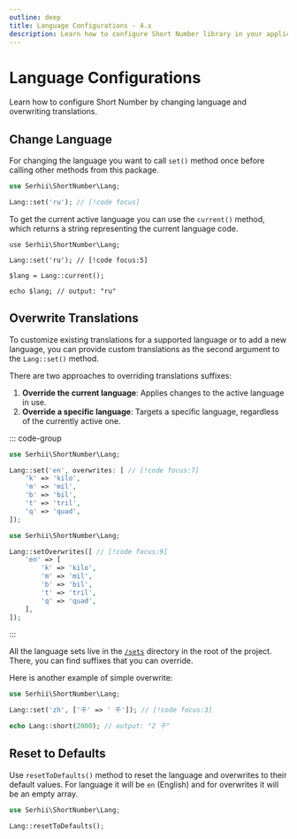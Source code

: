 ```yaml
---
outline: deep
title: Language Configurations - 4.x
description: Learn how to configure Short Number library in your application for a particular language
---
```


# Language Configurations
Learn how to configure Short Number by changing language and overwriting translations.

## Change Language
For changing the language you want to call `set()` method once before calling other methods from this package.

```php
use Serhii\ShortNumber\Lang;

Lang::set('ru'); // [!code focus]
```

To get the current active language you can use the `current()` method, which returns a string representing the current language code.

```php{5}
use Serhii\ShortNumber\Lang;

Lang::set('ru'); // [!code focus:5]

$lang = Lang::current();

echo $lang; // output: "ru"
```

## Overwrite Translations
To customize existing translations for a supported language or to add a new language, you can provide custom translations as the second argument to the `Lang::set()` method.

There are two approaches to overriding translations suffixes:

1. **Override the current language**: Applies changes to the active language in use.
2. **Override a specific language**: Targets a specific language, regardless of the currently active one.

::: code-group
```php [1. Overwrite Current]
use Serhii\ShortNumber\Lang;

Lang::set('en', overwrites: [ // [!code focus:7]
    'k' => 'kilo',
    'm' => 'mil',
    'b' => 'bil',
    't' => 'tril',
    'q' => 'quad',
]);
```

```php [2. Overwrite Specific]
use Serhii\ShortNumber\Lang;

Lang::setOverwrites([ // [!code focus:9]
    'en' => [
        'k' => 'kilo',
        'm' => 'mil',
        'b' => 'bil',
        't' => 'tril',
        'q' => 'quad',
    ],
]);
```
:::

All the language sets live in the [`/sets`](https://github.com/short-number/short-number/tree/master/sets) directory in the root of the project. There, you can find suffixes that you can override.

Here is another example of simple overwrite:

```php
use Serhii\ShortNumber\Lang;

Lang::set('zh', ['千' => ' 千']); // [!code focus:3]

echo Lang::short(2000); // output: "2 千"
```

## Reset to Defaults
Use `resetToDefaults()` method to reset the language and overwrites to their default values. For language it will be `en` (English) and for overwrites it will be an empty array.

```php
use Serhii\ShortNumber\Lang;

Lang::resetToDefaults();
```
